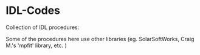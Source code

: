 # IDL-Codes
Collection of IDL procedures: 

Some of the procedures here use other libraries (eg. SolarSoftWorks, Craig M.'s 'mpfit' library, etc. )

